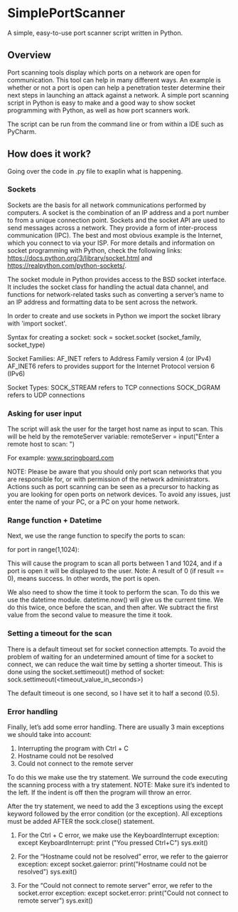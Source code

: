 # SimplePortScanner
A simple, easy-to-use port scanner script written in Python.

## Overview
Port scanning tools display which ports on a network are open for communication. This tool can help in many different ways. An example is whether or not a port is open can help a penetration tester determine their next steps in launching an attack against a network. 
A simple port scanning script in Python is easy to make and a good way to show socket programming with Python, as well as how port scanners work.

The script can be run from the command line or from within a IDE such as PyCharm.

## How does it work?
Going over the code in .py file to exaplin what is happening.

### Sockets
Sockets are the basis for all network communications performed by computers. A socket is the combination of an IP address and a port number to from a unique connection point. Sockets and the socket API are used to send messages across a network. 
They provide a form of inter-process communication (IPC). The best and most obvious example is the Internet, which you connect to via your ISP. 
For more details and information on socket programming with Python, check the following links: https://docs.python.org/3/library/socket.html and https://realpython.com/python-sockets/.

The socket module in Python provides access to the BSD socket interface. 
It includes the socket class for handling the actual data channel, and functions for network-related tasks such as converting a server’s name to an IP address and formatting data to be sent across the network. 

In order to create and use sockets in Python we import the socket library with 'import socket'.

Syntax for creating a socket:
sock = socket.socket (socket_family, socket_type)

Socket Families:
AF_INET refers to Address Family version 4 (or IPv4)
AF_INET6 refers to provides support for the Internet Protocol
version 6 (IPv6)

Socket Types:
SOCK_STREAM refers to TCP connections
SOCK_DGRAM refers to UDP connections

### Asking for user input
The script will ask the user for the target host name as input to scan. This will be held by the remoteServer variable:
remoteServer = input("Enter a remote host to scan: ")

For example: www.springboard.com

NOTE: Please be aware that you should only port scan networks that you are responsible for, or with permission of the network administrators. Actions such as port scanning can be seen as a precursor to hacking as you are looking for open ports on network devices. 
To avoid any issues, just enter the name of your PC, or a PC on your home network. 

### Range function + Datetime
Next, we use the range function to specify the ports to scan: 

for port in range(1,1024):

This will cause the program to scan all ports between 1 and 1024, and if a port is open it will be displayed to the user. 
Note: A result of 0 (if result == 0), means success. In other words, the port is open.

We also need to show the time it took to perform the scan. To do this we use the datetime module. datetime.now() will give us the current time. We do this twice, once before the scan, and then after. We subtract the first value from the second value to measure the time it took.

### Setting a timeout for the scan
There is a default timeout set for socket connection attempts. 
To avoid the problem of waiting for an undetermined amount of time for a socket to connect, we can reduce the wait time by setting a shorter timeout. This is done using the socket.settimeout() method of socket:
sock.settimeout(<timeout_value_in_seconds>)
 
The default timeout is one second, so I have set it to half a second (0.5).

### Error handling
Finally, let’s add some error handling. 
There are usually 3 main exceptions we should take into account:
1. Interrupting the program with Ctrl + C
2. Hostname could not be resolved
3. Could not connect to the remote server

To do this we make use the try statement. We surround the code executing the scanning process with a try statement. 
NOTE: Make sure it’s indented to the left. If the indent is off then the program will throw an error.

After the try statement, we need to add the 3 exceptions using the except keyword followed by the error condition (or the exception). All exceptions must be added AFTER the sock.close() statement.

1. For the Ctrl + C error, we make use the KeyboardInterrupt exception:
except KeyboardInterrupt:
print ("You pressed Ctrl+C")
sys.exit()

2. For the “Hostname could not be resolved” error, we refer to the gaierror exception:
except socket.gaierror:
print("Hostname could not be resolved")
sys.exit()

3. For the “Could not connect to remote server” error, we refer to the socket.error exception: 
except socket.error:
print("Could not connect to remote server")
sys.exit()
